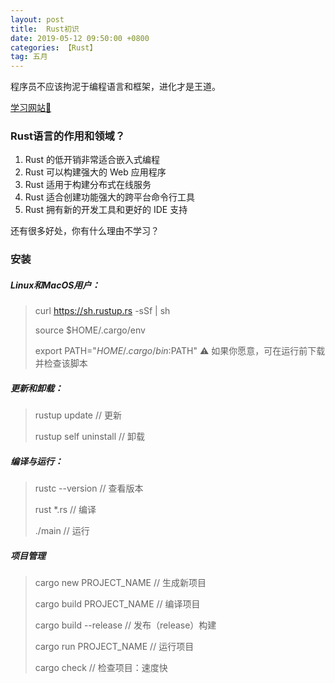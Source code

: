 ```yaml
---
layout: post
title:  Rust初识
date: 2019-05-12 09:50:00 +0800
categories: 【Rust】
tag: 五月
---
```


程序员不应该拘泥于编程语言和框架，进化才是王道。

[学习网站🐂](https://rustlang-cn.org/office/rust/book/getting-started/ch01-03-hello-cargo.html)

### Rust语言的作用和领域？

1. Rust 的低开销非常适合嵌入式编程
2. Rust 可以构建强大的 Web 应用程序
3. Rust 适用于构建分布式在线服务
4. Rust 适合创建功能强大的跨平台命令行工具
5. Rust 拥有新的开发工具和更好的 IDE 支持

还有很多好处，你有什么理由不学习？

### 安装

##### Linux和MacOS用户：
> curl https://sh.rustup.rs -sSf | sh
>
> source $HOME/.cargo/env
>
> export PATH="$HOME/.cargo/bin:$PATH"
⚠️ 如果你愿意，可在运行前下载并检查该脚本

##### 更新和卸载：
> rustup update 			// 更新
>
> rustup self uninstall 	// 卸载

##### 编译与运行：
> rustc --version 			// 查看版本
>
> rust *.rs 				// 编译
>
> ./main 					// 运行

##### 项目管理
> cargo new PROJECT_NAME 	// 生成新项目
>
> cargo build PROJECT_NAME	// 编译项目
>
> cargo build --release		// 发布（release）构建
>
> cargo run PROJECT_NAME	// 运行项目
>
> cargo check 				// 检查项目：速度快



